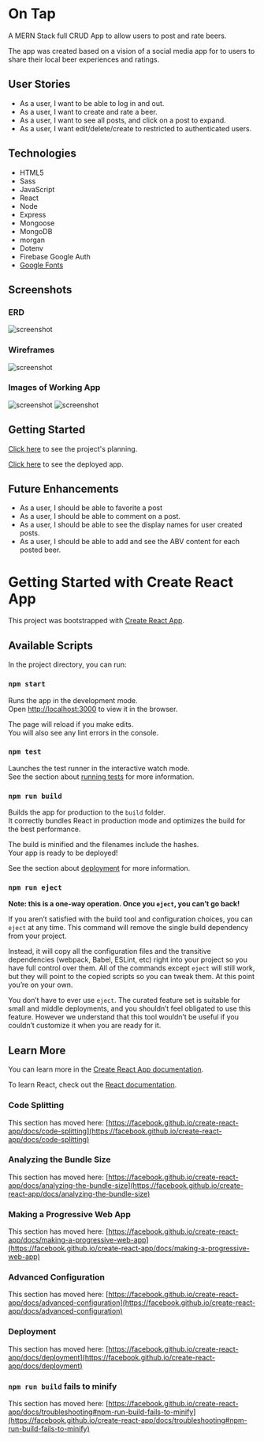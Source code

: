 # On Tap

A MERN Stack full CRUD App to allow users to post and rate beers.

The app was created based on a vision of a social media app for to users to share their local beer experiences and ratings. 

## User Stories 
- As a user, I want to be able to log in and out.
- As a user, I want to create and rate a beer.
- As a user, I want to see all posts, and click on a post to expand. 
- As a user, I want edit/delete/create to restricted to authenticated users. 

## Technologies 
- HTML5
- Sass
- JavaScript
- React
- Node
- Express
- Mongoose
- MongoDB
- morgan
- Dotenv
- Firebase Google Auth
- [Google Fonts](https://fonts.google.com/)

## Screenshots

### ERD
![screenshot](/images/p3-ERD.png)

### Wireframes
![screenshot](/images/p3-wireframe.png)

### Images of Working App 
![screenshot](/images/home-index.png)
![screenshot](/images/show-page.png)

## Getting Started
[Click here](https://trello.com/b/KSW0B6jO/project-3) to see the project's planning. 

[Click here](https://on-tap.onrender.com/signup) to see the deployed app.

## Future Enhancements
- As a user, I should be able to favorite a post 
- As a user, I should be able to comment on a post. 
- As a user, I should be able to see the display names for user created posts. 
- As a user, I should be able to add and see the ABV content for each posted beer.

# Getting Started with Create React App

This project was bootstrapped with [Create React App](https://github.com/facebook/create-react-app).

## Available Scripts

In the project directory, you can run:

### `npm start`

Runs the app in the development mode.\
Open [http://localhost:3000](http://localhost:3000) to view it in the browser.

The page will reload if you make edits.\
You will also see any lint errors in the console.

### `npm test`

Launches the test runner in the interactive watch mode.\
See the section about [running tests](https://facebook.github.io/create-react-app/docs/running-tests) for more information.

### `npm run build`

Builds the app for production to the `build` folder.\
It correctly bundles React in production mode and optimizes the build for the best performance.

The build is minified and the filenames include the hashes.\
Your app is ready to be deployed!

See the section about [deployment](https://facebook.github.io/create-react-app/docs/deployment) for more information.

### `npm run eject`

**Note: this is a one-way operation. Once you `eject`, you can’t go back!**

If you aren’t satisfied with the build tool and configuration choices, you can `eject` at any time. This command will remove the single build dependency from your project.

Instead, it will copy all the configuration files and the transitive dependencies (webpack, Babel, ESLint, etc) right into your project so you have full control over them. All of the commands except `eject` will still work, but they will point to the copied scripts so you can tweak them. At this point you’re on your own.

You don’t have to ever use `eject`. The curated feature set is suitable for small and middle deployments, and you shouldn’t feel obligated to use this feature. However we understand that this tool wouldn’t be useful if you couldn’t customize it when you are ready for it.

## Learn More

You can learn more in the [Create React App documentation](https://facebook.github.io/create-react-app/docs/getting-started).

To learn React, check out the [React documentation](https://reactjs.org/).

### Code Splitting

This section has moved here: [https://facebook.github.io/create-react-app/docs/code-splitting](https://facebook.github.io/create-react-app/docs/code-splitting)

### Analyzing the Bundle Size

This section has moved here: [https://facebook.github.io/create-react-app/docs/analyzing-the-bundle-size](https://facebook.github.io/create-react-app/docs/analyzing-the-bundle-size)

### Making a Progressive Web App

This section has moved here: [https://facebook.github.io/create-react-app/docs/making-a-progressive-web-app](https://facebook.github.io/create-react-app/docs/making-a-progressive-web-app)

### Advanced Configuration

This section has moved here: [https://facebook.github.io/create-react-app/docs/advanced-configuration](https://facebook.github.io/create-react-app/docs/advanced-configuration)

### Deployment

This section has moved here: [https://facebook.github.io/create-react-app/docs/deployment](https://facebook.github.io/create-react-app/docs/deployment)

### `npm run build` fails to minify

This section has moved here: [https://facebook.github.io/create-react-app/docs/troubleshooting#npm-run-build-fails-to-minify](https://facebook.github.io/create-react-app/docs/troubleshooting#npm-run-build-fails-to-minify)
